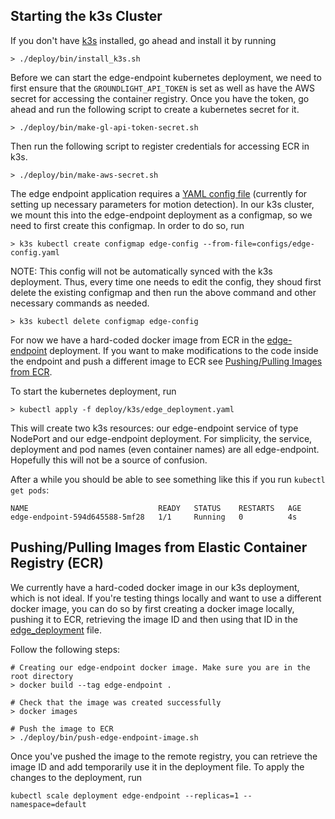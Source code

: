 
## Starting the k3s Cluster 

If you don't have [k3s](https://docs.k3s.io/) installed, go ahead and install it by running 

```shell
> ./deploy/bin/install_k3s.sh
```

Before we can start the edge-endpoint kubernetes deployment, we need to first ensure that 
the `GROUNDLIGHT_API_TOKEN` is set as well as have the AWS secret for accessing the container
registry. Once you have the token, go ahead and run the following
script to create a kubernetes secret for it. 

```shell
> ./deploy/bin/make-gl-api-token-secret.sh
```

Then run the following script to register credentials for accessing ECR in k3s. 

```shell
> ./deploy/bin/make-aws-secret.sh
```

The edge endpoint application requires a [YAML config file](/configs/edge-config.yaml) (currently for setting up necessary parameters 
for motion detection). In our k3s cluster, we mount this into the edge-endpoint deployment as a configmap, so we need to first
create this configmap. In order to do so, run 

```shell
> k3s kubectl create configmap edge-config --from-file=configs/edge-config.yaml
```

NOTE: This config will not be automatically synced with the k3s deployment. Thus, every time one needs to 
edit the config, they shoud first delete the existing configmap and then run the above command and other 
necessary commands as needed. 

```shell
> k3s kubectl delete configmap edge-config
```

For now we have a hard-coded docker image from ECR in the [edge-endpoint](/edge-endpoint/deploy/k3s/edge_deployment.yaml) 
deployment. If you want to make modifications to the code inside the endpoint and push a different 
image to ECR see [Pushing/Pulling Images from ECR](#pushingpulling-images-from-elastic-container-registry-ecr).

To start the kubernetes deployment, run 
```shell
> kubectl apply -f deploy/k3s/edge_deployment.yaml
```

This will create two k3s resources: our edge-endpoint service of type NodePort and our edge-endpoint
deployment. For simplicity, the service, deployment and pod names (even container names) are all 
edge-endpoint. Hopefully this will not be a source of confusion. 

After a while you should be able to see something like this if you run `kubectl get pods`:

```shell
NAME                             READY   STATUS    RESTARTS   AGE
edge-endpoint-594d645588-5mf28   1/1     Running   0          4s
```


## Pushing/Pulling Images from Elastic Container Registry (ECR)

We currently have a hard-coded docker image in our k3s deployment, which is not ideal. 
If you're testing things locally and want to use a different docker image, you can do so
by first creating a docker image locally, pushing it to ECR, retrieving the image ID and 
then using that ID in the [edge_deployment](/edge-endpoint/deploy/k3s/edge_deployment.yaml) file. 

Follow the following steps:

```shell
# Creating our edge-endpoint docker image. Make sure you are in the root directory
> docker build --tag edge-endpoint .

# Check that the image was created successfully
> docker images 

# Push the image to ECR 
> ./deploy/bin/push-edge-endpoint-image.sh

```

Once you've pushed the image to the remote registry, you can retrieve the image ID and add temporarily
use it in the deployment file. To apply the changes to the deployment, run 

```shell
kubectl scale deployment edge-endpoint --replicas=1 --namespace=default
```

